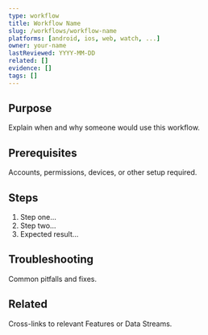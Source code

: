 ```yaml
---
type: workflow
title: Workflow Name
slug: /workflows/workflow-name
platforms: [android, ios, web, watch, ...]
owner: your-name
lastReviewed: YYYY-MM-DD
related: []
evidence: []
tags: []
---
```


## Purpose
Explain when and why someone would use this workflow.

## Prerequisites
Accounts, permissions, devices, or other setup required.

## Steps
1. Step one…
2. Step two…
3. Expected result…

## Troubleshooting
Common pitfalls and fixes.

## Related
Cross-links to relevant Features or Data Streams.
